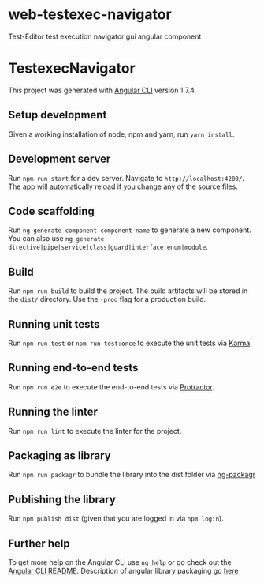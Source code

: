 # web-testexec-navigator

Test-Editor test execution navigator gui angular component

# TestexecNavigator

This project was generated with [Angular CLI](https://github.com/angular/angular-cli) version 1.7.4.

## Setup development

Given a working installation of node, npm and yarn, run `yarn install`.

## Development server

Run `npm run start` for a dev server. Navigate to `http://localhost:4200/`. The app will automatically reload if you change any of the source files.

## Code scaffolding

Run `ng generate component component-name` to generate a new component. You can also use `ng generate directive|pipe|service|class|guard|interface|enum|module`.

## Build

Run `npm run build` to build the project. The build artifacts will be stored in the `dist/` directory. Use the `-prod` flag for a production build.

## Running unit tests

Run `npm run test` or `npm run test:once` to execute the unit tests via [Karma](https://karma-runner.github.io).

## Running end-to-end tests

Run `npm run e2e` to execute the end-to-end tests via [Protractor](http://www.protractortest.org/).

## Running the linter

Run `npm run lint` to execute the linter for the project.

## Packaging as library

Run `npm run packagr` to bundle the library into the dist folder via [ng-packagr](https://www.npmjs.com/package/ng-packagr)

## Publishing the library

Run `npm publish dist` (given that you are logged in via `npm login`).

## Further help

To get more help on the Angular CLI use `ng help` or go check out the [Angular CLI README](https://github.com/angular/angular-cli/blob/master/README.md).
Description of angular library packaging go [here](https://medium.com/@nikolasleblanc/building-an-angular-4-component-library-with-the-angular-cli-and-ng-packagr-53b2ade0701e)
